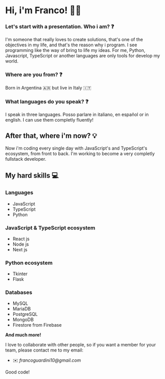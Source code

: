 # Hi, i'm Franco! :raising_hand_man:

### Let's start with a presentation. Who i am? :question:

I'm someone that really loves to create solutions, that's one of the objectives in my life, and that's the reason why i program. 
I see programming like the way of bring to life my ideas. For me, Python, Javascript, TypeScript or another languages 
are only tools for develop my world. 

### Where are you from? :question:
Born in Argentina :argentina: but live in Italy 🇮🇹

### What languages do you speak? :question:
I speak in three languages. Posso parlare in italiano, en español or in english. I can use them completly fluently!  

## After that, where i'm now? :bulb:
Now i'm coding every single day with JavaScript's and TypeScript's ecosystem, from front to back. 
I'm working to become a very completly fullstack developer.  

## My hard skills :computer:

### Languages
- JavaScript
- TypeScript
- Python

### JavaScript & TypeScript ecosystem
- React js
- Node js 
- Next js 

### Python ecosystem
- Tkinter
- Flask
 
### Databases 
- MySQL
- MariaDB
- PostgreSQL
- MongoDB
- Firestore from Firebase

**And much more!**

I love to collaborate with other people, so if you want a member for your team, please contact me to my email: 
- :envelope: _francoguardini10@gmail.com_

Good code!
